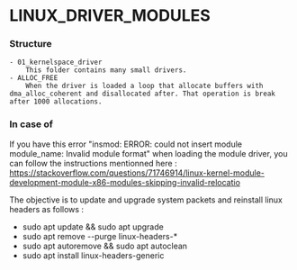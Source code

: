 # LINUX_DRIVER_MODULES


### Structure
    - 01_kernelspace_driver
        This folder contains many small drivers.
    - ALLOC_FREE
        When the driver is loaded a loop that allocate buffers with dma_alloc_coherent and disallocated after. That operation is break after 1000 allocations. 
    
    
### In case of 

If you have this error "insmod: ERROR: could not insert module module_name: Invalid module format"
when loading the module driver, you can follow the instructions mentionned here : 
https://stackoverflow.com/questions/71746914/linux-kernel-module-development-module-x86-modules-skipping-invalid-relocatio 

The objective is to update and upgrade system packets and reinstall linux headers as follows :
- sudo apt update && sudo apt upgrade
- sudo apt remove --purge linux-headers-*
- sudo apt autoremove && sudo apt autoclean
- sudo apt install linux-headers-generic
    
